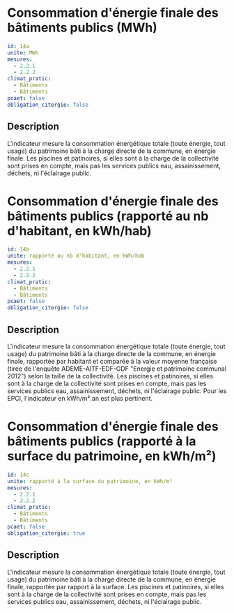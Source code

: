 # Consommation d'énergie finale des bâtiments publics (MWh)
```yaml
id: 14a
unite: MWh
mesures:
  - 2.2.1
  - 2.2.2
climat_pratic:
  - Bâtiments
  - Bâtiments
pcaet: false
obligation_citergie: false
```
## Description
L'indicateur mesure la consommation énergétique totale (toute énergie, tout usage) du patrimoine bâti à la charge directe de la commune, en énergie finale. Les piscines et patinoires, si elles sont à la charge de la collectivité sont prises en compte, mais pas les services publics eau, assainissement, déchets, ni l'éclairage public.



# Consommation d'énergie finale des bâtiments publics (rapporté au nb d'habitant, en kWh/hab)
```yaml
id: 14b
unite: rapporté au nb d'habitant, en kWh/hab
mesures:
  - 2.2.1
  - 2.2.2
climat_pratic:
  - Bâtiments
  - Bâtiments
pcaet: false
obligation_citergie: false
```
## Description
L'indicateur mesure la consommation énergétique totale (toute énergie, tout usage) du patrimoine bâti à la charge directe de la commune, en énergie finale, rapportée par habitant et comparée à la valeur moyenne française (tirée de l'enquête ADEME-AITF-EDF-GDF "Energie et patrimoine communal 2012") selon la taille de la collectivité. Les piscines et patinoires, si elles sont à la charge de la collectivité sont prises en compte, mais pas les services publics eau, assainissement, déchets, ni l'éclairage public. Pour les EPCI, l'indicateur en kWh/m².an est plus pertinent.



# Consommation d'énergie finale des bâtiments publics (rapporté à la surface du patrimoine, en kWh/m²)
```yaml
id: 14c
unite: rapporté à la surface du patrimoine, en kWh/m²
mesures:
  - 2.2.1
  - 2.2.2
climat_pratic:
  - Bâtiments
  - Bâtiments
pcaet: false
obligation_citergie: true
```
## Description
L'indicateur mesure la consommation énergétique totale (toute énergie, tout usage) du patrimoine bâti à la charge directe de la commune, en énergie finale, rapportée par rapport à la surface. Les piscines et patinoires, si elles sont à la charge de la collectivité sont prises en compte, mais pas les services publics eau, assainissement, déchets, ni l'éclairage public.



